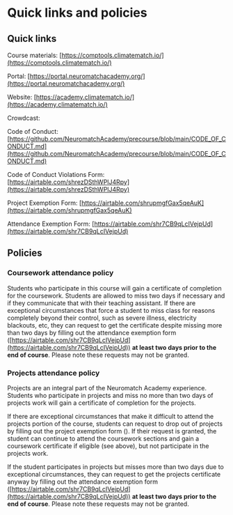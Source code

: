# Quick links and policies

## Quick links

Course materials: [https://comptools.climatematch.io/](https://comptools.climatematch.io/)

Portal: [https://portal.neuromatchacademy.org/](https://portal.neuromatchacademy.org/)

Website: [https://academy.climatematch.io/](https://academy.climatematch.io/)

Crowdcast: 

Code of Conduct: [https://github.com/NeuromatchAcademy/precourse/blob/main/CODE_OF_CONDUCT.md](https://github.com/NeuromatchAcademy/precourse/blob/main/CODE_OF_CONDUCT.md)

Code of Conduct Violations Form: [https://airtable.com/shrezDSthWPlJ4Rpy](https://airtable.com/shrezDSthWPlJ4Rpy)

Project Exemption Form: [https://airtable.com/shrupmgfGax5qeAuK](https://airtable.com/shrupmgfGax5qeAuK)

Attendance Exemption Form: [https://airtable.com/shr7CB9qLcIVejpUd](https://airtable.com/shr7CB9qLcIVejpUd)



## Policies

### Coursework attendance policy

Students who participate in this course will gain a certificate of completion for the coursework. Students are allowed to miss two days if necessary and if they communicate that with their teaching assistant.  If there are exceptional circumstances that force a student to miss class for reasons completely beyond their control, such as severe illness, electricity blackouts, etc, they can request to get the certificate despite missing more than two days by filling out the attendance exemption form ([https://airtable.com/shr7CB9qLcIVejpUd](https://airtable.com/shr7CB9qLcIVejpUd)) **at least two days prior to the end of course**. Please note these requests may not be granted.

### Projects attendance policy

Projects are an integral part of the Neuromatch Academy experience. Students who participate in projects and miss no more than two days of projects work will gain a certificate of completion for the projects. 

If there are exceptional circumstances that make it difficult to attend the projects portion of the course, students can request to drop out of projects by filling out the project exemption form (). If their request is granted, the student can continue to attend the coursework sections and gain a coursework certificate if eligible (see above), but not participate in the projects work.

If the student participates in projects but misses more than two days due to exceptional circumstances, they can request to get the projects certificate anyway by filling out the attendance exemption form ([https://airtable.com/shr7CB9qLcIVejpUd](https://airtable.com/shr7CB9qLcIVejpUd)) **at least two days prior to the end of course**. Please note these requests may not be granted.
